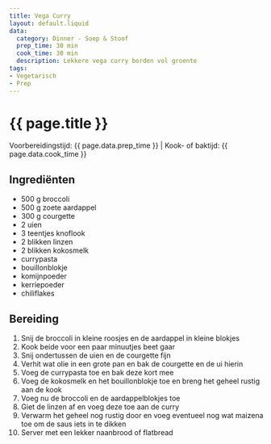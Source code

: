 ```yaml
---
title: Vega Curry
layout: default.liquid
data:
  category: Dinner - Soep & Stoof
  prep_time: 30 min
  cook_time: 30 min
  description: Lekkere vega curry borden vol groente
tags:
- Vegetarisch
- Prep
---
```

# {{ page.title }}

Voorbereidingstijd: {{ page.data.prep_time }} | Kook- of baktijd: {{ page.data.cook_time }}

## Ingrediënten
- 500 g broccoli
- 500 g zoete aardappel
- 300 g courgette
- 2 uien
- 3 teentjes knoflook
- 2 blikken linzen
- 2 blikken kokosmelk
- currypasta
- bouillonblokje
- komijnpoeder
- kerriepoeder
- chiliflakes

## Bereiding
1. Snij de broccoli in kleine roosjes en de aardappel in kleine blokjes
2. Kook beide voor een paar minuutjes beet gaar
3. Snij ondertussen de uien en de courgette fijn
4. Verhit wat olie in een grote pan en bak de courgette en de ui hierin
5. Voeg de currypasta toe en bak deze kort mee
6. Voeg de kokosmelk en het bouillonblokje toe en breng het geheel rustig aan de kook
7. Voeg nu de broccoli en de aardappelblokjes toe
8. Giet de linzen af en voeg deze toe aan de curry
9. Verwarm het geheel nog rustig door en voeg eventueel nog wat maizena toe om de saus iets in te dikken
10. Server met een lekker naanbrood of flatbread